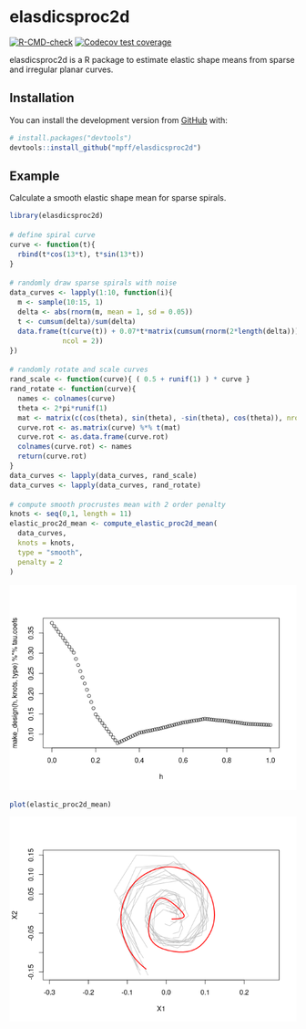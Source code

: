 
<!-- README.md is generated from README.Rmd. Please edit that file -->

# elasdicsproc2d

<!-- badges: start -->

[![R-CMD-check](https://github.com/mpff/elasdicsproc2d/workflows/R-CMD-check/badge.svg)](https://github.com/mpff/elasdicsproc2d/actions)
[![Codecov test
coverage](https://codecov.io/gh/mpff/elasdicsproc2d/branch/main/graph/badge.svg)](https://app.codecov.io/gh/mpff/elasdicsproc2d?branch=main)
<!-- badges: end -->

elasdicsproc2d is a R package to estimate elastic shape means from
sparse and irregular planar curves.

## Installation

You can install the development version from
[GitHub](https://github.com/) with:

``` r
# install.packages("devtools")
devtools::install_github("mpff/elasdicsproc2d")
```

## Example

Calculate a smooth elastic shape mean for sparse spirals.

``` r
library(elasdicsproc2d)

# define spiral curve
curve <- function(t){
  rbind(t*cos(13*t), t*sin(13*t))
}

# randomly draw sparse spirals with noise
data_curves <- lapply(1:10, function(i){
  m <- sample(10:15, 1)
  delta <- abs(rnorm(m, mean = 1, sd = 0.05))
  t <- cumsum(delta)/sum(delta)
  data.frame(t(curve(t)) + 0.07*t*matrix(cumsum(rnorm(2*length(delta))),
             ncol = 2))
})

# randomly rotate and scale curves
rand_scale <- function(curve){ ( 0.5 + runif(1) ) * curve }
rand_rotate <- function(curve){
  names <- colnames(curve)
  theta <- 2*pi*runif(1)
  mat <- matrix(c(cos(theta), sin(theta), -sin(theta), cos(theta)), nrow = 2, ncol = 2)
  curve.rot <- as.matrix(curve) %*% t(mat)
  curve.rot <- as.data.frame(curve.rot)
  colnames(curve.rot) <- names
  return(curve.rot)
}
data_curves <- lapply(data_curves, rand_scale)
data_curves <- lapply(data_curves, rand_rotate)

# compute smooth procrustes mean with 2 order penalty
knots <- seq(0,1, length = 11)
elastic_proc2d_mean <- compute_elastic_proc2d_mean(
  data_curves,
  knots = knots,
  type = "smooth",
  penalty = 2
)
```

![](man/figures/README-example-1.png)<!-- -->

``` r
plot(elastic_proc2d_mean)
```

![](man/figures/README-example-2.png)<!-- -->
